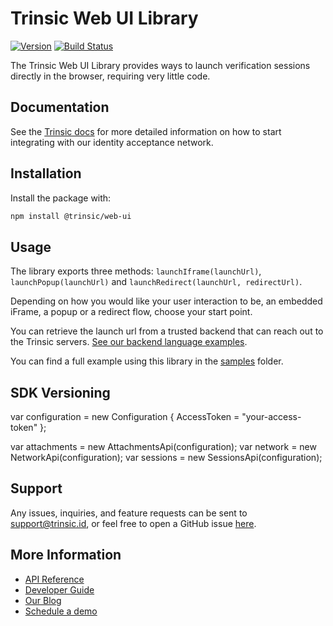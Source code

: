 # Trinsic Web UI Library

[![Version](https://img.shields.io/npm/v/@trinsic/web-ui.svg)](https://www.npmjs.org/package/@trinsic/web-ui)
[![Build Status](https://github.com/trinsic-id/sdk/actions/workflows/ui-web-release.yml/badge.svg)](https://github.com/trinsic-id/sdk/actions?query=branch%main)

The Trinsic Web UI Library provides ways to launch verification sessions directly in the browser, requiring very little code.

## Documentation

See the [Trinsic docs](https://docs.trinsic.id/docs/) for more detailed information on how to start integrating with our identity acceptance network.

## Installation

Install the package with:

```sh
npm install @trinsic/web-ui
```

## Usage

The library exports three methods: `launchIframe(launchUrl)`, `launchPopup(launchUrl)` and `launchRedirect(launchUrl, redirectUrl)`.

Depending on how you would like your user interaction to be, an embedded iFrame, a popup or a redirect flow, choose your start point.

You can retrieve the launch url from a trusted backend that can reach out to the Trinsic servers. [See our backend language examples](https://github.com/trinsic-id/sdk/tree/main/api-typescript/samples).

You can find a full example using this library in the [samples](https://github.com/trinsic-id/sdk/tree/main/ui-web/samples) folder.

## SDK Versioning

var configuration = new Configuration { AccessToken = "your-access-token" };

var attachments = new AttachmentsApi(configuration);
var network = new NetworkApi(configuration);
var sessions = new SessionsApi(configuration);

## Support

Any issues, inquiries, and feature requests can be sent to [support@trinsic.id](mailto:support@trinsic.id), or feel free to open a GitHub issue [here](https://github.com/trinsic-id/sdk/issues).

## More Information

- [API Reference](https://docs.trinsic.id/reference)
- [Developer Guide](https://docs.trinsic.id/docs/developer-tools)
- [Our Blog](https://trinsic.id/blog/)
- [Schedule a demo](https://trinsic.id/contact/)
